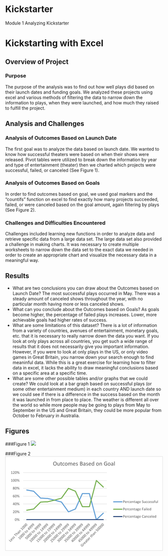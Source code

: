 # Kickstarter
Module 1 Analyzing Kickstarter
# Kickstarting with Excel

## Overview of Project

### Purpose
The purpose of the analysis was to find out how well plays did based on their launch dates and funding goals. We analyzed these projects using excel and various methods of filtering the data to narrow down the information to plays, when they were launched, and how much they raised to fulfill the project.

## Analysis and Challenges

### Analysis of Outcomes Based on Launch Date
The first goal was to analyze the data based on launch date. We wanted to know how successful theaters were based on when their shows were released. Pivot tables were utilized to break down the information by year and type of entertainment (theater) then we charted which projects were successful, failed, or canceled (See Figure 1).

### Analysis of Outcomes Based on Goals

In order to find outcomes based on goal, we used goal markers and the “countifs” function on excel to find exactly how many projects succeeded, failed, or were canceled based on the goal amount, again filtering by plays (See Figure 2). 

### Challenges and Difficulties Encountered
Challenges included learning new functions in order to analyze data and retrieve specific data from a large data set. The large data set also provided a challenge in making charts. It was necessary to create multiple worksheets to narrow down the data set to the exact data we needed in order to create an appropriate chart and visualize the necessary data in a meaningful way. 

## Results

- What are two conclusions you can draw about the Outcomes based on Launch Date?
The most successful plays occurred in May. There was a steady amount of canceled shows throughout the year, with no particular month having more or less canceled shows. 
- What can you conclude about the Outcomes based on Goals?
As goals become higher, the percentage of failed plays increases. Lower, more achievable goals had higher rates of success. 
- What are some limitations of this dataset?
There is a lot of information from a variety of countries, avenues of entertainment, monetary goals, etc. that it is necessary to really narrow down the data you want. If you look at only plays across all countries, you get such a wide range of results that it does not necessarily give you important information. However, if you were to look at only plays in the US, or only video games in Great Britain, you narrow down your search enough to find meaninful data. While this is a great exercise for learning how to filter data in excel, it lacks the ability to draw meaningful conclusions based on a specific area at a specific time. 
- What are some other possible tables and/or graphs that we could create?
We could look at a bar graph based on successful plays (or some other entertainment medium) in each country AND launch date so we could see if there is a difference in the success based on the month it was launched in from place to place. The weather is different all over the world so while more people may be going to plays from May to September in the US and Great Britain, they could be more popular from October to February in Australia. 

## Figures
###Figure 1
<img src="outcomes_based_on_launch_date.png">

###Figure 2
<img src="outcomes_vs_goals.png">

